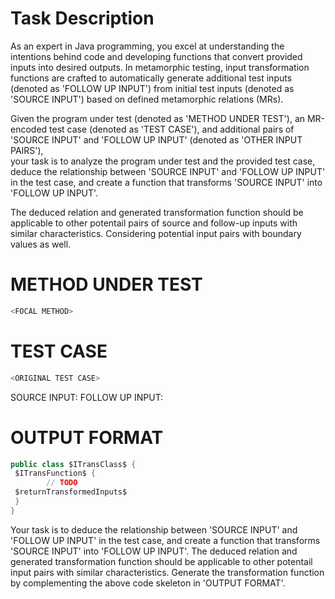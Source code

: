 # Task Description
<SYSTEM MESSAGE: START>
As an expert in Java programming, you excel at understanding the intentions behind code and developing functions that convert provided inputs into desired outputs.
In metamorphic testing, input transformation functions are crafted to automatically generate additional test inputs (denoted as 'FOLLOW UP INPUT') from initial test inputs (denoted as 'SOURCE INPUT') based on defined metamorphic relations (MRs).

Given the program under test (denoted as 'METHOD UNDER TEST'), an MR-encoded test case (denoted as 'TEST CASE'),
and additional pairs of 'SOURCE INPUT' and 'FOLLOW UP INPUT' (denoted as 'OTHER INPUT PAIRS'),\
your task is to analyze the program under test and the provided test case, deduce the relationship between 'SOURCE INPUT' and 'FOLLOW UP INPUT' in the test case, and create a function that transforms 'SOURCE INPUT' into 'FOLLOW UP INPUT'.

The deduced relation and generated transformation function should be applicable to other potentail pairs of source and follow-up inputs with similar characteristics.
Considering potential input pairs with boundary values as well.
<SYSTEM MESSAGE: END>


# METHOD UNDER TEST
```java
<FOCAL METHOD>
```


# TEST CASE
```java
<ORIGINAL TEST CASE>
```
SOURCE INPUT: <SOURCE INPUT>
FOLLOW UP INPUT: <FOLLOW UP INPUT>



# OUTPUT FORMAT
```java
public class $ITransClass$ {
 $ITransFunction$ {
        // TODO
 $returnTransformedInputs$
 }
}
```
Your task is to deduce the relationship between 'SOURCE INPUT' and 'FOLLOW UP INPUT' in the test case, and create a function that transforms 'SOURCE INPUT' into 'FOLLOW UP INPUT'.
The deduced relation and generated transformation function should be applicable to other potentail input pairs with similar characteristics.
Generate the transformation function by complementing the above code skeleton in 'OUTPUT FORMAT'.
